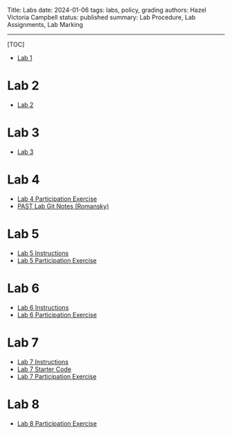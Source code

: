 Title: Labs
date: 2024-01-06
tags: labs, policy, grading
authors: Hazel Victoria Campbell
status: published
summary: Lab Procedure, Lab Assignments, Lab Marking

----

[TOC]

* [Lab 1]({filename}/labs/lab1.md)

# Lab 2

* [Lab 2]({filename}/labs/lab2_instructions.md)


# Lab 3

* [Lab 3]({filename}/labs/lab3_inst.md)


# Lab 4

* [Lab 4 Participation Exercise]({filename}/labs/lab4_part.md)
* [PAST Lab Git Notes (Romansky)]({filename}/labs/past_notes.md)

# Lab 5

* [Lab 5 Instructions]({filename}/labs/lab5_instruct.md)
* [Lab 5 Participation Exercise]({filename}/labs/lab5_part.md)

# Lab 6

* [Lab 6 Instructions]({filename}/labs/lab6_instruct.md)
* [Lab 6 Participation Exercise]({filename}/labs/lab6_part.md)

# Lab 7

* [Lab 7 Instructions]({filename}/labs/lab7_instruct.md)
* [Lab 7 Starter Code]({attach}slides/Lab_7_starter_code.zip)
* [Lab 7 Participation Exercise]({filename}/labs/lab7_part.md)

# Lab 8

* [Lab 8 Participation Exercise]({filename}/labs/lab8_part.md)